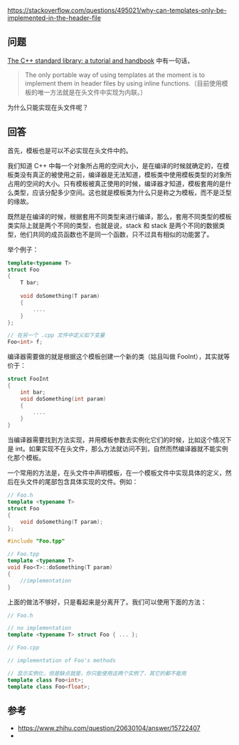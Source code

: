 <https://stackoverflow.com/questions/495021/why-can-templates-only-be-implemented-in-the-header-file>

## 问题

[The C++ standard library: a tutorial and handbook](http://books.google.com/books?id=n9VEG2Gp5pkC&pg=PA10&lpg=PA10&dq=%22The%20only%20portable%20way%20of%20using%20templates%20at%20the%20moment%20is%20to%20implement%20them%20in%20header%20files%20by%20using%20inline%20functions.%22&source=bl&ots=Ref8pl8dPX&sig=t4K5gvxtBblpcujNxodpwMfei8I&hl=en&ei=qkR6TvbiGojE0AHq4IzqAg&sa=X&oi=book_result&ct=result&resnum=3&ved=0CC8Q6AEwAg#v=onepage&q=%22The%20only%20portable%20way%20of%20using%20templates%20at%20the%20moment%20is%20to%20implement%20them%20in%20header%20files%20by%20using%20inline%20functions.%22&f=false) 中有一句话，

>The only portable way of using templates at the moment is to implement them in header files by using inline functions.（目前使用模板的唯一方法就是在头文件中实现为内联。）

为什么只能实现在头文件呢？

## 回答

首先，模板也是可以不必实现在头文件中的。

我们知道 C++ 中每一个对象所占用的空间大小，是在编译的时候就确定的，在模板类没有真正的被使用之前，编译器是无法知道，模板类中使用模板类型的对象所占用的空间的大小。只有模板被真正使用的时候，编译器才知道，模板套用的是什么类型，应该分配多少空间。这也就是模板类为什么只是称之为模板，而不是泛型的缘故。

既然是在编译的时候，根据套用不同类型来进行编译，那么，套用不同类型的模板类实际上就是两个不同的类型，也就是说，stack<int> 和 stack<char> 是两个不同的数据类型，他们共同的成员函数也不是同一个函数，只不过具有相似的功能罢了。

举个例子：

```c++
template<typename T>
struct Foo
{
    T bar;
    
    void doSomething(T param)
    {
        ....
    }
};

// 在另一个 .cpp 文件中定义如下变量
Foo<int> f; 
```

编译器需要做的就是根据这个模板创建一个新的类（姑且叫做 FooInt），其实就等价于：

```c++
struct FooInt
{
    int bar;
    void doSomething(int param)
    {
        ....
    }
}
```

当编译器需要找到方法实现，并用模板参数去实例化它们的时候，比如这个情况下是 int。如果实现不在头文件，那么方法就访问不到，自然而然编译器就不能实例化那个模板。

一个常用的方法是，在头文件中声明模板，在一个模板文件中实现具体的定义，然后在头文件的尾部包含具体实现的文件。例如：

```c++
// Foo.h
template <typename T>
struct Foo
{
    void doSomething(T param);
};

#include "Foo.tpp"
```

```c++
// Foo.tpp
template <typename T>
void Foo<T>::doSomething(T param)
{
    //implementation
}
```

上面的做法不够好，只是看起来是分离开了。我们可以使用下面的方法：

```c++
// Foo.h

// no implementation
template <typename T> struct Foo { ... };

```

```c++
// Foo.cpp

// implementation of Foo's methods

// 显示实例化，但是缺点就是，你只能使用这两个实例了，其它的都不能用
template class Foo<int>;
template class Foo<float>;
```

## 参考

- https://www.zhihu.com/question/20630104/answer/15722407
- 
